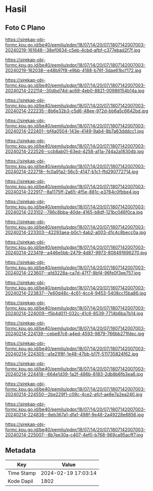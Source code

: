 # Hasil

## Foto C Plano

https://sirekap-obj-formc.kpu.go.id/be40/pemilu/pdpr/18/07/14/20/07/1807142007003-20240219-161648--38ef0634-c5eb-4cbd-afbf-c377ebad2f7f.jpg

https://sirekap-obj-formc.kpu.go.id/be40/pemilu/pdpr/18/07/14/20/07/1807142007003-20240219-162038--e48b97f8-e9bb-4188-b76f-3dae61bcf172.jpg

https://sirekap-obj-formc.kpu.go.id/be40/pemilu/pdpr/18/07/14/20/07/1807142007003-20240214-222114--30dbd74d-ac69-4eb0-8821-00986154b14a.jpg

https://sirekap-obj-formc.kpu.go.id/be40/pemilu/pdpr/18/07/14/20/07/1807142007003-20240214-222235--8b6e32b3-c5d6-48ee-972d-bb6a5c6642bd.jpg

https://sirekap-obj-formc.kpu.go.id/be40/pemilu/pdpr/18/07/14/20/07/1807142007003-20240214-222401--bf4a0504-143e-4149-9ab4-8b7a63dddcc1.jpg

https://sirekap-obj-formc.kpu.go.id/be40/pemilu/pdpr/18/07/14/20/07/1807142007003-20240214-222526--ccb8ab01-63ed-4258-a11a-744a2a18304b.jpg

https://sirekap-obj-formc.kpu.go.id/be40/pemilu/pdpr/18/07/14/20/07/1807142007003-20240214-222718--fc0a91a2-56c5-4147-b1c1-ffd290772714.jpg

https://sirekap-obj-formc.kpu.go.id/be40/pemilu/pdpr/18/07/14/20/07/1807142007003-20240214-222917--8a1175ff-2a65-4f5e-881c-e3764c0fbbe4.jpg

https://sirekap-obj-formc.kpu.go.id/be40/pemilu/pdpr/18/07/14/20/07/1807142007003-20240214-223102--786c8bba-40de-4165-b8df-121bc046f0ca.jpg

https://sirekap-obj-formc.kpu.go.id/be40/pemilu/pdpr/18/07/14/20/07/1807142007003-20240214-223303--42293aea-b0c1-4ab2-a003-d1c4c8becc0a.jpg

https://sirekap-obj-formc.kpu.go.id/be40/pemilu/pdpr/18/07/14/20/07/1807142007003-20240214-223419--a446e5bb-2479-4d87-9973-808491696270.jpg

https://sirekap-obj-formc.kpu.go.id/be40/pemilu/pdpr/18/07/14/20/07/1807142007003-20240214-223607--afd3228a-ca7d-47f7-8bf4-96fe0f3ee757.jpg

https://sirekap-obj-formc.kpu.go.id/be40/pemilu/pdpr/18/07/14/20/07/1807142007003-20240214-223837--7e60d48c-4c61-4cc4-9453-5408cc15ba86.jpg

https://sirekap-obj-formc.kpu.go.id/be40/pemilu/pdpr/18/07/14/20/07/1807142007003-20240214-224009--f5b4d011-032c-41c6-8539-7714b6ba7b14.jpg

https://sirekap-obj-formc.kpu.go.id/be40/pemilu/pdpr/18/07/14/20/07/1807142007003-20240214-224139--cebe87c6-a4ed-4593-9879-766bb271fdec.jpg

https://sirekap-obj-formc.kpu.go.id/be40/pemilu/pdpr/18/07/14/20/07/1807142007003-20240214-224305--a1e21f8f-1e48-47bb-b17f-511735824f62.jpg

https://sirekap-obj-formc.kpu.go.id/be40/pemilu/pdpr/18/07/14/20/07/1807142007003-20240214-224418--664e1d39-1a2f-486b-8183-2db8b6fb3ea6.jpg

https://sirekap-obj-formc.kpu.go.id/be40/pemilu/pdpr/18/07/14/20/07/1807142007003-20240214-224550--2be229f1-c09c-4ce2-afcf-ae6e7a2ea240.jpg

https://sirekap-obj-formc.kpu.go.id/be40/pemilu/pdpr/18/07/14/20/07/1807142007003-20240214-224838--8eb367a1-dfa1-498f-9e48-2a49228e6856.jpg

https://sirekap-obj-formc.kpu.go.id/be40/pemilu/pdpr/18/07/14/20/07/1807142007003-20240214-225007--8b7ee30a-c407-4ef0-b768-969ca95acff7.jpg


## Metadata

| Key        | Value               |
| ---------- | ------------------- |
| Time Stamp | 2024-02-19 17:03:14 |
| Kode Dapil | 1802                |




